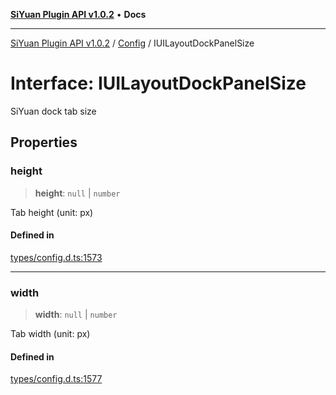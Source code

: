 [**SiYuan Plugin API v1.0.2**](../../../README.md) • **Docs**

---

[SiYuan Plugin API v1.0.2](../../../README.md) / [Config](../README.md) / IUILayoutDockPanelSize

# Interface: IUILayoutDockPanelSize

SiYuan dock tab size

## Properties

### height

> **height**: `null` \| `number`

Tab height (unit: px)

#### Defined in

[types/config.d.ts:1573](https://github.com/siyuan-note/petal/tree/main/types/config.d.ts#L1573)

---

### width

> **width**: `null` \| `number`

Tab width (unit: px)

#### Defined in

[types/config.d.ts:1577](https://github.com/siyuan-note/petal/tree/main/types/config.d.ts#L1577)
